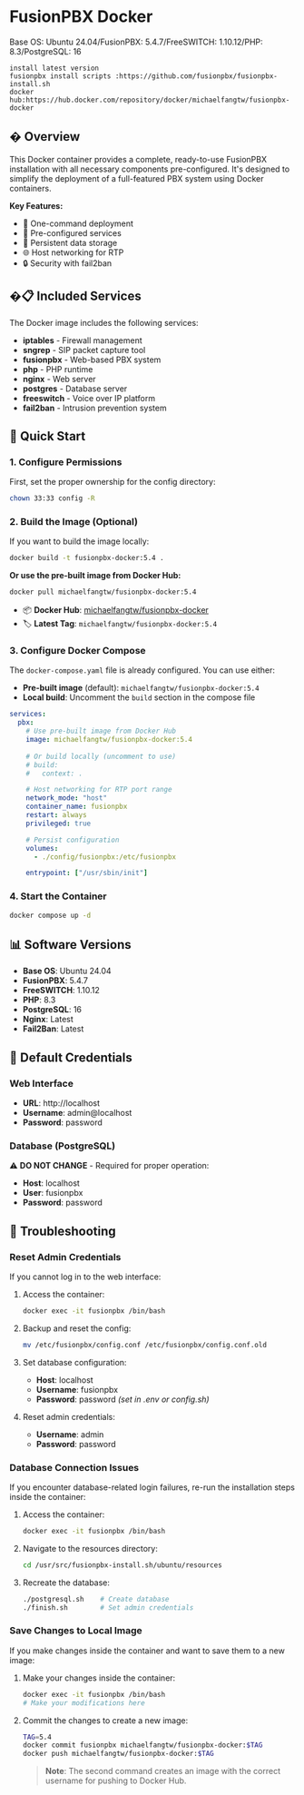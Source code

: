 # FusionPBX Docker
Base OS: Ubuntu 24.04/FusionPBX: 5.4.7/FreeSWITCH: 1.10.12/PHP: 8.3/PostgreSQL: 16
```
install latest version 
fusionpbx install scripts :https://github.com/fusionpbx/fusionpbx-install.sh
docker hub:https://hub.docker.com/repository/docker/michaelfangtw/fusionpbx-docker
```

## � Overview

This Docker container provides a complete, ready-to-use FusionPBX installation with all necessary components pre-configured. It's designed to simplify the deployment of a full-featured PBX system using Docker containers.

**Key Features:**
- 🚀 One-command deployment
- 🔧 Pre-configured services
- 💾 Persistent data storage
- 🌐 Host networking for RTP
- 🔒 Security with fail2ban

## �📋 Included Services

The Docker image includes the following services:

- **iptables** - Firewall management
- **sngrep** - SIP packet capture tool
- **fusionpbx** - Web-based PBX system
- **php** - PHP runtime
- **nginx** - Web server
- **postgres** - Database server
- **freeswitch** - Voice over IP platform
- **fail2ban** - Intrusion prevention system

## 🚀 Quick Start

### 1. Configure Permissions

First, set the proper ownership for the config directory:

```bash
chown 33:33 config -R
```

### 2. Build the Image (Optional)

If you want to build the image locally:

```bash
docker build -t fusionpbx-docker:5.4 .
```

**Or use the pre-built image from Docker Hub:**

```bash
docker pull michaelfangtw/fusionpbx-docker:5.4
```

- 📦 **Docker Hub**: [michaelfangtw/fusionpbx-docker](https://hub.docker.com/repository/docker/michaelfangtw/fusionpbx-docker)
- 🏷️ **Latest Tag**: `michaelfangtw/fusionpbx-docker:5.4`

### 3. Configure Docker Compose

The `docker-compose.yaml` file is already configured. You can use either:

- **Pre-built image** (default): `michaelfangtw/fusionpbx-docker:5.4`
- **Local build**: Uncomment the `build` section in the compose file

```yaml
services:
  pbx:
    # Use pre-built image from Docker Hub
    image: michaelfangtw/fusionpbx-docker:5.4
    
    # Or build locally (uncomment to use)
    # build:
    #   context: .

    # Host networking for RTP port range
    network_mode: "host"
    container_name: fusionpbx
    restart: always
    privileged: true

    # Persist configuration
    volumes:
      - ./config/fusionpbx:/etc/fusionpbx

    entrypoint: ["/usr/sbin/init"]
```

### 4. Start the Container

```bash
docker compose up -d
```

## 📊 Software Versions

- **Base OS**: Ubuntu 24.04
- **FusionPBX**: 5.4.7
- **FreeSWITCH**: 1.10.12
- **PHP**: 8.3
- **PostgreSQL**: 16
- **Nginx**: Latest
- **Fail2Ban**: Latest

## 🔐 Default Credentials

### Web Interface

- **URL**: http://localhost
- **Username**: admin@localhost
- **Password**: password

### Database (PostgreSQL)

⚠️ **DO NOT CHANGE** - Required for proper operation:

- **Host**: localhost
- **User**: fusionpbx
- **Password**: password

## 🔧 Troubleshooting

### Reset Admin Credentials

If you cannot log in to the web interface:

1. Access the container:
   ```bash
   docker exec -it fusionpbx /bin/bash
   ```

2. Backup and reset the config:
   ```bash
   mv /etc/fusionpbx/config.conf /etc/fusionpbx/config.conf.old
   ```

3. Set database configuration:
   - **Host**: localhost
   - **Username**: fusionpbx
   - **Password**: password *(set in .env or config.sh)*

4. Reset admin credentials:
   - **Username**: admin
   - **Password**: password

### Database Connection Issues

If you encounter database-related login failures, re-run the installation steps inside the container:

1. Access the container:
   ```bash
   docker exec -it fusionpbx /bin/bash
   ```

2. Navigate to the resources directory:
   ```bash
   cd /usr/src/fusionpbx-install.sh/ubuntu/resources
   ```

3. Recreate the database:
   ```bash
   ./postgresql.sh    # Create database
   ./finish.sh        # Set admin credentials
   ```

### Save Changes to Local Image

If you make changes inside the container and want to save them to a new image:

1. Make your changes inside the container:
   ```bash
   docker exec -it fusionpbx /bin/bash
   # Make your modifications here
   ```

2. Commit the changes to create a new image:
   ```bash
   TAG=5.4
   docker commit fusionpbx michaelfangtw/fusionpbx-docker:$TAG
   docker push michaelfangtw/fusionpbx-docker:$TAG

   ```

   > **Note**: The second command creates an image with the correct username for pushing to Docker Hub.
